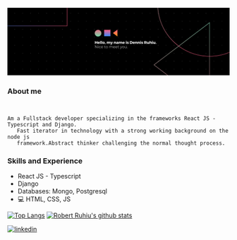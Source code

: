 ![Dennis banner](https://github.com/robertruhiu/robertruhiu/blob/main/dennis.png)
### About me
<code>
<p>Am a Fullstack developer specializing in the frameworks React JS - Typescript and Django.
   Fast iterator in technology with a strong working background on the node js 
   framework.Abstract thinker challenging the normal thought process. 
</p></code>

### Skills and Experience
* React JS - Typescript
* Django
* Databases: Mongo, Postgresql
* 💻 HTML, CSS, JS

[![Top Langs](https://github-readme-stats.vercel.app/api/top-langs/?username=robertruhiu)](https://github.com/anuraghazra/github-readme-stats)
[![Robert Ruhiu's github stats](https://github-readme-stats.vercel.app/api?username=robertruhiu&show_icons=true)](https://github.com/anuraghazra/github-readme-stats)




[<img src='https://cdn.jsdelivr.net/npm/simple-icons@3.0.1/icons/linkedin.svg' alt='linkedin' height='40'>](https://www.linkedin.com/in/dennis-ruhiu-abb1b0ab/)  
